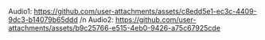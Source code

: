 Audio1: https://github.com/user-attachments/assets/c8edd5e1-ec3c-4409-9dc3-b14079b65ddd /n
Audio2: https://github.com/user-attachments/assets/b9c25766-e515-4eb0-9426-a75c67925cde
